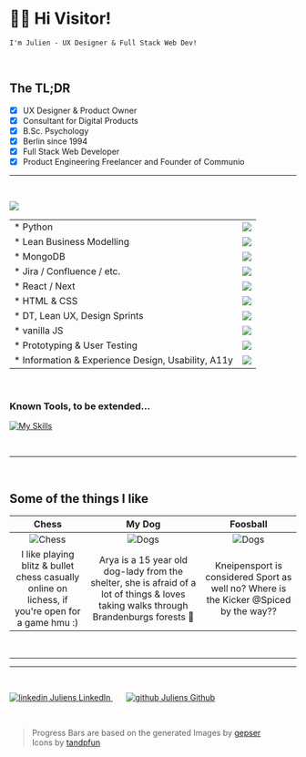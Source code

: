 # 👋👾 Hi Visitor!
`I'm Julien - UX Designer & Full Stack Web Dev!`

<br>

## The TL;DR
- [x] UX Designer & Product Owner 
- [x] Consultant for Digital Products 
- [x] B.Sc. Psychology
- [x] Berlin since 1994
- [x] Full Stack Web Developer 
- [x] Product Engineering Freelancer and Founder of Communio
* * * * * * * * * *

<br>

![](https://www.codewars.com/users/mntzd/badges/small)

|  |  |
| :------------- |:-------------|
|* Python | ![](https://geps.dev/progress/20)|
|* Lean Business Modelling | ![](https://geps.dev/progress/50)|
|* MongoDB | ![](https://geps.dev/progress/65)|
|* Jira / Confluence / etc. | ![](https://geps.dev/progress/70)|
|* React / Next | ![](https://geps.dev/progress/75)|
|* HTML & CSS | ![](https://geps.dev/progress/80)|
|* DT, Lean UX, Design Sprints | ![](https://geps.dev/progress/85)|
|* vanilla JS | ![](https://geps.dev/progress/95)|
|* Prototyping & User Testing | ![](https://geps.dev/progress/95)|
|* Information & Experience Design, Usability, A11y | ![](https://geps.dev/progress/95)|

<br>

### Known Tools, to be extended...
[![My Skills](https://skillicons.dev/icons?i=bootstrap,css,html,js,py,selenium,raspberrypi,figma,xd,ai,pr,ps&theme=light)](https://skillicons.dev)

<br>

* * * * * * * * * *

<br>

## Some of the things I like
| Chess      | My Dog           | Foosball  |
| :-------------: |:-------------:| :-------------:|
| ![Chess](https://raw.githubusercontent.com/mntzd/mntzd/main/01chess.jpg "Chess") | ![Dogs](https://raw.githubusercontent.com/mntzd/mntzd/main/02Ary4.jpg "My Dog") | ![Dogs](https://raw.githubusercontent.com/mntzd/mntzd/main/3foosball.jpg "Foosball") |
| I like playing blitz & bullet chess casually online on lichess, if you're open for a game hmu :) | Arya is a 15 year old dog-lady from the shelter, she is afraid of a lot of things & loves taking walks through Brandenburgs forests :dog: | Kneipensport is considered Sport as well no? Where is the Kicker @Spiced by the way??                        
<br>

* * * * * * * * * *

----------------------------------------------

<br>

<p>
  <a href="https://www.linkedin.com/in/julien-leske" rel="nofollow noreferrer">
    <img src="https://i.stack.imgur.com/gVE0j.png" alt="linkedin"> Juliens LinkedIn
  </a> &nbsp; &nbsp; &nbsp; 
  <a href="https://github.com/mntzd" rel="nofollow noreferrer">
    <img src="https://i.stack.imgur.com/tskMh.png" alt="github"> Juliens Github
  </a>
</p>

<br>

> Progress Bars are based on the generated Images by [gepser](https://github.com/gepser/markdown-progress) <br> Icons by [tandpfun](https://github.com/tandpfun/skill-icons)
